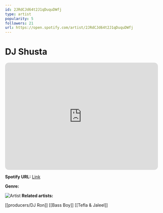 ```yaml
---
id: 2JRdCJd64t2J1qDuquDWfj
type: artist
popularity: 5
followers: 21
url: https://open.spotify.com/artist/2JRdCJd64t2J1qDuquDWfj
---
```

# DJ Shusta

<iframe style="border-radius:12px" src="https://open.spotify.com/embed/artist/2JRdCJd64t2J1qDuquDWfj" width="100%" height="352" frameBorder="0" allowfullscreen="" allow="autoplay; clipboard-write; encrypted-media; fullscreen; picture-in-picture" loading="lazy"></iframe>

**Spotify URL:** [Link](https://open.spotify.com/artist/2JRdCJd64t2J1qDuquDWfj)

**Genre:** 

![Artist]()
**Related artists:**

[[producers/DJ Ron]]
[[Bass Boy]]
[[Tefla & Jaleel]]
